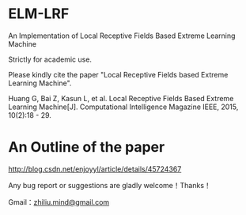 # ELM-LRF
An Implementation of Local Receptive Fields Based Extreme Learning Machine

Strictly for academic use.

Please kindly cite the paper "Local Receptive Fields based Extreme Learning Machine".

Huang G, Bai Z, Kasun L, et al. Local Receptive Fields Based  Extreme Learning Machine[J]. Computational Intelligence Magazine IEEE,  2015, 10(2):18 - 29.

# An Outline of the paper

http://blog.csdn.net/enjoyyl/article/details/45724367

Any bug report or suggestions are gladly welcome！Thanks！

Gmail：zhiliu.mind@gmail.com
